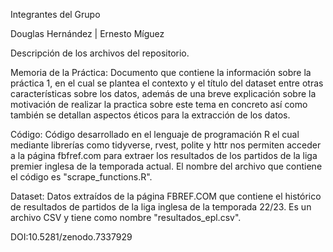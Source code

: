Integrantes del Grupo

Douglas Hernández
| Ernesto Míguez

Descripción de los archivos del repositorio.

Memoria de la Práctica: Documento que contiene la información sobre la práctica 1, en el cual se plantea el contexto y el título del dataset entre otras características sobre los datos, además de una breve explicación sobre la motivación de realizar la practica sobre este tema en concreto así como también se detallan aspectos éticos para la extracción de los datos.

Código: Código desarrollado en el lenguaje de programación R el cual mediante librerías como tidyverse, rvest, polite y httr nos permiten acceder a la página fbfref.com para extraer los resultados de los partidos de la liga premier inglesa de la temporada actual. El nombre del archivo que contiene el código es "scrape_functions.R".

Dataset: Datos extraídos de la página FBREF.COM que contiene el histórico de resultados de partidos de la liga inglesa de la temporada 22/23. Es un archivo CSV y tiene como nombre "resultados_epl.csv".





DOI:10.5281/zenodo.7337929
